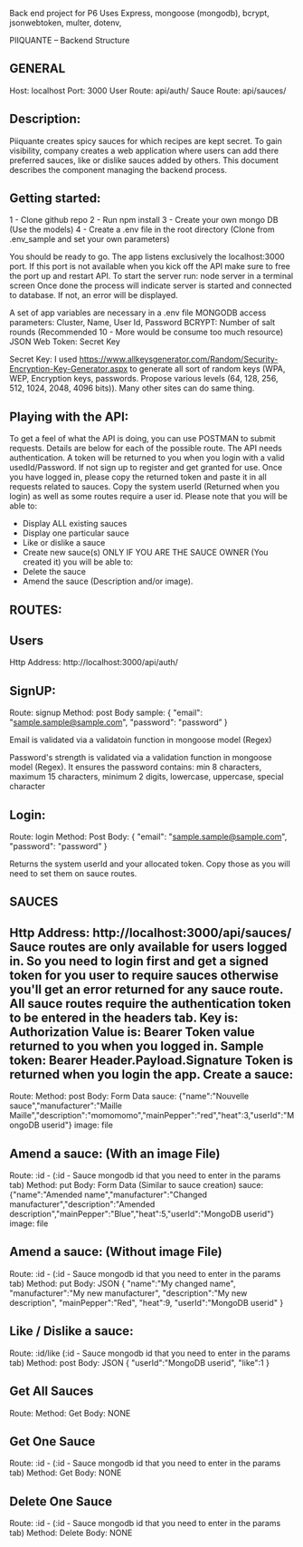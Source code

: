 Back end project for P6
Uses Express, mongoose (mongodb), bcrypt, jsonwebtoken, multer, dotenv, 

PIIQUANTE – Backend Structure

GENERAL
-------
Host: localhost
Port: 3000
User Route: api/auth/
Sauce Route: api/sauces/

Description:
------------
Piiquante creates spicy sauces for which recipes are kept secret. To gain visibility, company creates a web application where users can add there preferred sauces, like or dislike sauces added by others.
This document describes the component managing the backend process.

Getting started:
----------------
1 - Clone github repo
2 - Run npm install
3 - Create your own mongo DB (Use the models)
4 - Create a .env file in the root directory (Clone from .env_sample and set your own parameters)

You should be ready to go.
The app listens exclusively the localhost:3000 port. If this port is not available when you kick off the API make sure to free the port up and restart API.
To start the server run: node server in a terminal screen
Once done the process will indicate server is started and connected to database. If not, an error will be displayed.

A set of app variables are necessary in a .env file
MONGODB access parameters: Cluster, Name, User Id, Password 
BCRYPT: Number of salt rounds (Recommended 10 - More would be consume too much resource)
JSON Web Token: Secret Key  

Secret Key: I used https://www.allkeysgenerator.com/Random/Security-Encryption-Key-Generator.aspx to generate all sort of random keys (WPA, WEP, Encryption keys, passwords. Propose various levels (64, 128, 256, 512, 1024, 2048, 4096 bits)).
Many other sites can do same thing. 

Playing with the API:
---------------------
To get a feel of what the API is doing, you can use POSTMAN to submit requests. Details are below for each of the possible route.
The API needs authentication. A token will be returned to you when you login with a valid usedId/Password. If not sign up to register and get granted for use.
Once you have logged in, please copy the returned token and paste it in all requests related to sauces.
Copy the system userId (Returned when you login) as well as some routes require a user id.
Please note that you will be able to:
- Display ALL existing sauces
- Display one particular sauce
- Like or dislike a sauce
- Create new sauce(s)
ONLY IF YOU ARE THE SAUCE OWNER (You created it) you will be able to:
-	Delete the sauce
-	Amend the sauce (Description and/or image). 

ROUTES:
-------
Users
-----
Http Address: http://localhost:3000/api/auth/

SignUP:
-------
Route: signup
Method: post
Body sample:
{
    "email": "sample.sample@sample.com",
    "password": "password”
}

Email is validated via a validatoin function in mongoose model (Regex)

Password's strength is validated via a validation function in mongoose model (Regex).
It ensures the password contains:
min 8 characters, 
maximum 15 characters, 
minimum 2 digits, 
lowercase,
uppercase,
special character

Login:
------
Route: login
Method: Post
Body:
{
    "email": "sample.sample@sample.com",
    "password": "password”
}

Returns the system userId and your allocated token. Copy those as you will need to set them on sauce routes.

SAUCES
------
Http Address: http://localhost:3000/api/sauces/
Sauce routes are only available for users logged in.
So you need to login first and get a signed token for you user to require sauces 
otherwise you'll get an error returned for any sauce route.
All sauce routes require the authentication token to be entered in the headers tab. 
Key is: Authorization
Value is: Bearer Token value returned to you when you logged in. 
Sample token: 
Bearer Header.Payload.Signature
Token is returned when you login the app.
Create a sauce:
---------------
Route: 
Method: post
Body:
Form Data
sauce: {"name":"Nouvelle sauce","manufacturer":"Maille Maille","description":"momomomo","mainPepper":"red","heat":3,"userId":"MongoDB userid"}
image: file

Amend a sauce: (With an image File)
-----------------------------------
Route: :id - (:id - Sauce mongodb id that you need to enter in the params tab)
Method: put
Body:
Form Data (Similar to sauce creation)
sauce: {"name":"Amended name","manufacturer":"Changed manufacturer","description":"Amended description","mainPepper":"Blue","heat":5,"userId":"MongoDB userid"}
image: file

Amend a sauce: (Without image File)
-----------------------------------
Route: :id - (:id - Sauce mongodb id that you need to enter in the params tab)
Method: put
Body: JSON
{
"name":"My changed name",
"manufacturer":"My new manufacturer",
"description":"My new description",
"mainPepper":"Red",
"heat":9,
"userId":"MongoDB userid"
}

Like / Dislike a sauce:
-----------------------
Route: :id/like (:id - Sauce mongodb id that you need to enter in the params tab)
Method: post
Body: JSON
{
"userId":"MongoDB userid",
"like":1
}
 
Get All Sauces
--------------
Route: 
Method: Get
Body: NONE

Get One Sauce
-------------
Route: :id - (:id - Sauce mongodb id that you need to enter in the params tab)
Method: Get
Body:
NONE

Delete One Sauce
----------------
Route: :id - (:id - Sauce mongodb id that you need to enter in the params tab)
Method: Delete
Body: NONE